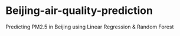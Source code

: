# Beijing-air-quality-prediction
Predicting PM2.5 in Beijing using Linear Regression &amp; Random Forest
